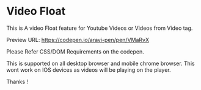 # Video Float

This is A video Float feature for Youtube Videos or Videos from Video tag.

Preview URL: https://codepen.io/aravi-pen/pen/VMaRvX

Please Refer CSS/DOM Requirements on the codepen.

This is supported on all desktop browser and mobile chrome browser.
This wont work on IOS devices as videos will be playing on the player.

Thanks !

